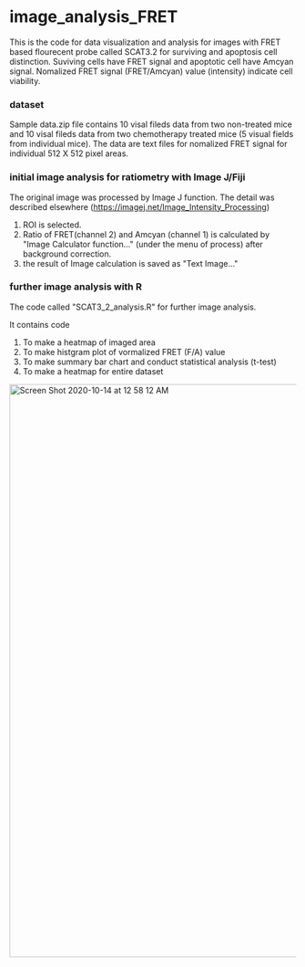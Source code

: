 # image_analysis_FRET

This is the code for data visualization and analysis for images with FRET based flourecent probe called SCAT3.2 for surviving and apoptosis cell distinction.
Suviving cells have FRET signal and apoptotic cell have Amcyan signal. Nomalized FRET signal (FRET/Amcyan) value (intensity) indicate cell viability.

### dataset
Sample data.zip file contains 10 visal fileds data from two non-treated mice and 10 visal fileds data from two chemotherapy treated mice (5 visual fields from individual mice). The data are text files for nomalized FRET signal for individual 512 X 512 pixel areas.

### initial image analysis for ratiometry with Image J/Fiji

The original image was processed by Image J function.
The detail was described elsewhere (https://imagej.net/Image_Intensity_Processing)

1. ROI is selected.
2. Ratio of FRET(channel 2) and Amcyan (channel 1) is calculated by "Image Calculator function..." (under the menu of process) after background correction.  
3. the result of Image calculation is saved as "Text Image..."

### further image analysis with R

The code called "SCAT3_2_analysis.R" for further image analysis.

It contains code

1. To make a heatmap of imaged area
2. To make histgram plot of vormalized FRET (F/A) value
3. To make summary bar chart and conduct statistical analysis (t-test)
4. To make a heatmap for entire dataset

<img width="1004" alt="Screen Shot 2020-10-14 at 12 58 12 AM" src="https://user-images.githubusercontent.com/17135389/95948918-89fe6f80-0dbf-11eb-9bea-8830223689f2.png">
